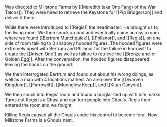 Was directed to Millstone Farms by [[Meredith (aka One Fang) of the War Talons]]. They were hired to retrieve the Keystone for [[Pip Bridgerson]] and deliver it there. 

While there were introduced to [[Regis]] the headmaster. He brought us to the living room. We then snuck around and eventually came across a room where we found [[Bertrem Munchquick]], [[Philanor]], and [[Regis]], on one side of room talking to 3 shadowy hooded figures. The hooded figures were extremely upset with Bertrum and Philanor for the failure in Farrowilt to create the [[Arisen One]] as well as failure to retrieve the [[Bronze and-or Golden Egg]]. After the conversation, the hooded figures disappeared leaving the hoods on the ground.

We then interrogated Bertrum and found out about his wrong doings, as well as a map with 4 locations marked. An area over the [[Dwarven Kingdom]], [[Farrowilt]], [[Moonglow Keep]], and [[Kitan Canyon]].

We then snuck into Regis' room and found a burglar tied up with bite marks. Turns out Regis is a Ghast and can turn people into Ghouls. Regis then entered the room and we fought.

Killing Regis caused all the Ghouls under his control to become feral. Now Millstone Farms is a Ghouls nest.